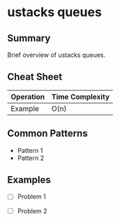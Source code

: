 # ustacks queues

## Summary

Brief overview of ustacks queues.

## Cheat Sheet

| Operation          | Time Complexity |
|--------------------|-----------------|
| Example            | O(n)            |

## Common Patterns

- Pattern 1
- Pattern 2

## Examples

- [ ] Problem 1
- [ ] Problem 2

